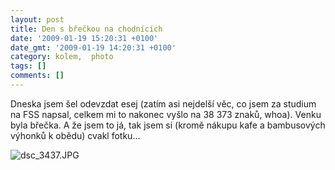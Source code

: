 ```yaml
---
layout: post
title: Den s břečkou na chodnících
date: '2009-01-19 15:20:31 +0100'
date_gmt: '2009-01-19 14:20:31 +0100'
category: kolem,  photo
tags: []
comments: []
---
```

<p>Dneska jsem šel odevzdat esej (zatím asi nejdelší věc, co jsem za studium na FSS napsal, celkem mi to nakonec vyšlo na 38 373 znaků, whoa). Venku byla břečka. A že jsem to já, tak jsem si (kromě nákupu kafe a bambusových výhonků k obědu) cvakl fotku...</p>
<p><img src='%base_url%/assets/wp-uploads/2009/01/dsc_3437.JPG' alt='dsc_3437.JPG' /></p>
